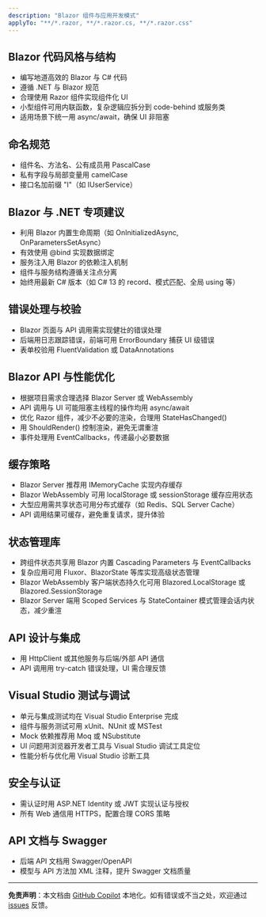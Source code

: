 ```yaml
---
description: "Blazor 组件与应用开发模式"
applyTo: "**/*.razor, **/*.razor.cs, **/*.razor.css"
---
```


## Blazor 代码风格与结构

- 编写地道高效的 Blazor 与 C# 代码
- 遵循 .NET 与 Blazor 规范
- 合理使用 Razor 组件实现组件化 UI
- 小型组件可用内联函数，复杂逻辑应拆分到 code-behind 或服务类
- 适用场景下统一用 async/await，确保 UI 非阻塞

## 命名规范

- 组件名、方法名、公有成员用 PascalCase
- 私有字段与局部变量用 camelCase
- 接口名加前缀 "I"（如 IUserService）

## Blazor 与 .NET 专项建议

- 利用 Blazor 内置生命周期（如 OnInitializedAsync, OnParametersSetAsync）
- 有效使用 @bind 实现数据绑定
- 服务注入用 Blazor 的依赖注入机制
- 组件与服务结构遵循关注点分离
- 始终用最新 C# 版本（如 C# 13 的 record、模式匹配、全局 using 等）

## 错误处理与校验

- Blazor 页面与 API 调用需实现健壮的错误处理
- 后端用日志跟踪错误，前端可用 ErrorBoundary 捕获 UI 级错误
- 表单校验用 FluentValidation 或 DataAnnotations

## Blazor API 与性能优化

- 根据项目需求合理选择 Blazor Server 或 WebAssembly
- API 调用与 UI 可能阻塞主线程的操作均用 async/await
- 优化 Razor 组件，减少不必要的渲染，合理用 StateHasChanged()
- 用 ShouldRender() 控制渲染，避免无谓重渲
- 事件处理用 EventCallbacks，传递最小必要数据

## 缓存策略

- Blazor Server 推荐用 IMemoryCache 实现内存缓存
- Blazor WebAssembly 可用 localStorage 或 sessionStorage 缓存应用状态
- 大型应用需共享状态可用分布式缓存（如 Redis、SQL Server Cache）
- API 调用结果可缓存，避免重复请求，提升体验

## 状态管理库

- 跨组件状态共享用 Blazor 内置 Cascading Parameters 与 EventCallbacks
- 复杂应用可用 Fluxor、BlazorState 等库实现高级状态管理
- Blazor WebAssembly 客户端状态持久化可用 Blazored.LocalStorage 或 Blazored.SessionStorage
- Blazor Server 端用 Scoped Services 与 StateContainer 模式管理会话内状态，减少重渲

## API 设计与集成

- 用 HttpClient 或其他服务与后端/外部 API 通信
- API 调用用 try-catch 错误处理，UI 需合理反馈

## Visual Studio 测试与调试

- 单元与集成测试均在 Visual Studio Enterprise 完成
- 组件与服务测试可用 xUnit、NUnit 或 MSTest
- Mock 依赖推荐用 Moq 或 NSubstitute
- UI 问题用浏览器开发者工具与 Visual Studio 调试工具定位
- 性能分析与优化用 Visual Studio 诊断工具

## 安全与认证

- 需认证时用 ASP.NET Identity 或 JWT 实现认证与授权
- 所有 Web 通信用 HTTPS，配置合理 CORS 策略

## API 文档与 Swagger

- 后端 API 文档用 Swagger/OpenAPI
- 模型与 API 方法加 XML 注释，提升 Swagger 文档质量

---

**免责声明**：本文档由 [GitHub Copilot](https://docs.github.com/copilot/about-github-copilot/what-is-github-copilot) 本地化。如有错误或不当之处，欢迎通过 [issues](../../issues) 反馈。
